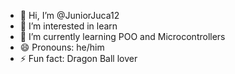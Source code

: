 - 👋 Hi, I’m @JuniorJuca12
- 👀 I’m interested in learn
- 🌱 I’m currently learning POO and Microcontrollers
- 😄 Pronouns: he/him
- ⚡ Fun fact: Dragon Ball lover
